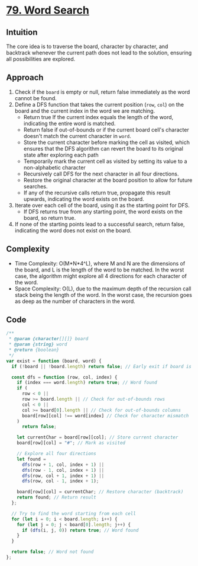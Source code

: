 # [79. Word Search](https://leetcode.com/problems/word-search/description/)

## Intuition

The core idea is to traverse the board, character by character, and backtrack whenever the current path does not lead to the solution, ensuring all possibilities are explored.

## Approach

1. Check if the `board` is empty or null, return false immediately as the word cannot be found.
2. Define a DFS function that takes the current position (`row`, `col`) on the board and the current index in the word we are matching.
   - Return true If the current index equals the length of the word, indicating the entire word is matched.
   - Return false if out-of-bounds or if the current board cell's character doesn't match the current character in `word`.
   - Store the current character before marking the cell as visited, which ensures that the DFS algorithm can revert the board to its original state after exploring each path 
   - Temporarily mark the current cell as visited by setting its value to a non-alphabetic character 
   - Recursively call DFS for the next character in all four directions.
   - Restore the original character at the board position to allow for future searches.
   - If any of the recursive calls return true, propagate this result upwards, indicating the word exists on the board.
3. Iterate over each cell of the board, using it as the starting point for DFS.
   - If DFS returns true from any starting point, the word exists on the board, so return true.
4. If none of the starting points lead to a successful search, return false, indicating the word does not exist on the board.

## Complexity

- Time Complexity: O(M\*N\*4^L), where M and N are the dimensions of the board, and L is the length of the word to be matched. In the worst case, the algorithm might explore all 4 directions for each character of the word.
- Space Complexity: O(L), due to the maximum depth of the recursion call stack being the length of the word. In the worst case, the recursion goes as deep as the number of characters in the word.

## Code

```javascript
/**
 * @param {character[][]} board
 * @param {string} word
 * @return {boolean}
 */
var exist = function (board, word) {
  if (!board || !board.length) return false; // Early exit if board is empty

  const dfs = function (row, col, index) {
    if (index === word.length) return true; // Word found
    if (
      row < 0 ||
      row >= board.length || // Check for out-of-bounds rows
      col < 0 ||
      col >= board[0].length || // Check for out-of-bounds columns
      board[row][col] !== word[index] // Check for character mismatch
    )
      return false;

    let currentChar = board[row][col]; // Store current character
    board[row][col] = "#"; // Mark as visited

    // Explore all four directions
    let found =
      dfs(row + 1, col, index + 1) ||
      dfs(row - 1, col, index + 1) ||
      dfs(row, col + 1, index + 1) ||
      dfs(row, col - 1, index + 1);

    board[row][col] = currentChar; // Restore character (backtrack)
    return found; // Return result
  };

  // Try to find the word starting from each cell
  for (let i = 0; i < board.length; i++) {
    for (let j = 0; j < board[0].length; j++) {
      if (dfs(i, j, 0)) return true; // Word found
    }
  }

  return false; // Word not found 
};
```
